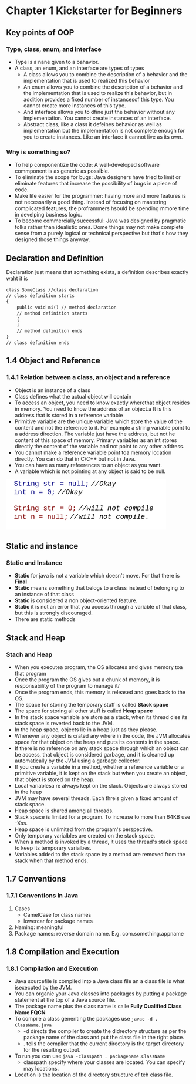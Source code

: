 # Chapter 1 Kickstarter for Beginners

## Key points of OOP
### Type, class, enum, and interface
* Type is a nane given to a bahavior.
* A class, an enum, and an interface are types of types
	* A class allows you to combine the description of a behavior and the implementation that is used to realized this behavior
	* An enum allows you to combine the description of a behavior and the implementation that is used to realize this behavior, but in addition provides a fixed number of instancesof this type. You cannot create more  instances of this type.
	* And interface allows you to dfine just the behavior without any implementation. You cannot create instances of an interface.
	* Abstract class, like a class it defeines behavior as well as implementation but the implementation is not complete enough for you to create instances. Like an interface it cannot live as its own.
### Why is something so?
* To help componentize the code: A well-developed software commponent is as generic as possible.
* To eliminate the scope for bugs: Java designers have tried to limit or eliminate features that increase the possibility of bugs in a piece of code. 
* Make life easier for the programmer: having more and more features is not necessarily a good thing. Instead of  focusing on mastering complicated features, the proframmers hsould be spending mmore time in develping business logic.
* To become commercially successful: Java was designed by pragmatic folks rather than idealistic ones. Dome things may not make complete sense from a purely logical or technical perspective but that's how they designed those things anyway.
## Declaration and Definition
Declaration just means that something exists, a definition describes exactly waht it is
```
class SomeClass //class declaration
// class definition starts
{
	public void mi() // method declaration
	// method definition starts
	{
	}
	// method definition ends
}
// class definition ends
```
## 1.4 Object and Reference
### 1.4.1 Relation between a class, an object and a reference
* Object is an instance of a class
* Class defines what the actual object will contain
* To access an object, you need to know exactly wherethat object resides in memory. You need to know the address of an object.a It is this address that is stored in a reference variable
* Primitive variable are the unique variable which store the value of the content and not the reference to it. For example a string variable point to a address direction. The variable just have the address, but not he content of this space of memory. Primary variables as an int stores directly the content of the variable and not point to any other address.
* You cannot make a reference variable point toa memory location directly. You can do that in C/C++ but not in Java.
* You can have as many refeerences to an object as you want.
* A variable which is not pointing at any object is said to be null.

![](image.png)

## Static and instance
### Static and Instance
* **Static** for java is not a variable which doesn't move. For that there is **Final**
* **Static** means something that belogs to a class instead of belonging to an instance of that class
* **Static** is considered a non object-oriented feature.
* **Static** it is not an error that you access through a variable of that class, but this is strongly discouraged.
* There are static methods

## Stack and Heap
### Stach and Heap
* When you executea program, the OS allocates and gives memory toa that program
* Once the program the OS gives out a chunk of memory, it is responsability of the program to manage it/
* Once the program ends, this memory is released and goes back to the OS.
* The space for storing the temporary stuff is called **Stack space**
* The space for storing all other stuff is called **Heap space**
* In the stack space variable are store as a stack, when its thread dies its stack space is reverted back to the JVM.
* In the heap space, objects lie in a heap just as they please.
* Whenever any object is crated any where in the code, the JVM allocates space for that object on the heap and puts its contents in the space.
* If there is no reference on any stack space through which an object can be access, that object is considered garbage, and it is cleaned up automatically by the JVM using a garbage collector.
* If you create a variable in a method, whether a reference variable or a primitive variable, it is kept on the stack but when you create an object, that object is stored on the heap.
* Local variablesa re always  kept on the slack. Objects are always stored in the heap
* JVM may have several threads. Each threis given a fixed amount of stack space.
* Heap space is shared among all threads.
* Stack space is limited for a program. To increase to more than 64KB use -Xss.
* Heap space is unlimited from the program's perspective.
* Only temporary varialbles are created on the stack space.
* When a method is invoked by a thread, it uses the thread's stack space to keep its temporary varialbes.
* Variables added to the stack space by a method  are removed from the stack when that method ends.

## 1.7 Conventions
### 1.7.1 Conventions in Java
1. Cases
	* CamelCase for class names
	* lowercar for package names
1. Naming: meaningful
1. Package names: reverse domain name. E.g. com.something.appname

## 1.8 Compilation and Execution
### 1.8.1 Compilation and Execution

* Java sourcefile is compiled into a Java class file an a class file is what isexecuted by the JVM.
* You can organie your Java classes into packages by putting a package statement at the top of a Java source file.
* The package name plus the class name is calle **Fully Qualified Class Name FQCN**
* To compile a class generiting the packages use `javac -d . ClassName.java`
	* -d directs the compiler to create the didrectory structure as per the package name of the class and put the class file in the right place.
	* . tells the ocmpiler that the current directory is the target directory for the resulting output.
* To run you can use `java -classpath . packagename.ClassName`
	* classpath specify where your classes are located. You can specify may locations. 
* Location  is the location of the directory structure of teh class file. 

